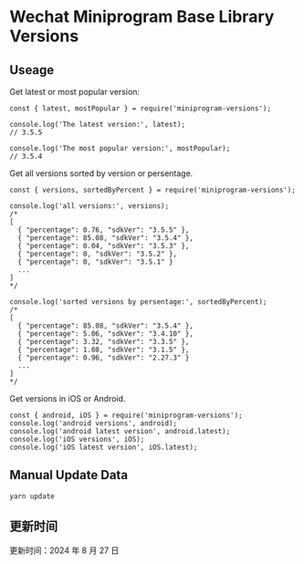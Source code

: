 
# Wechat Miniprogram Base Library Versions

## Useage

Get latest or most popular version:

```;
const { latest, mostPopular } = require('miniprogram-versions');

console.log('The latest version:', latest);
// 3.5.5

console.log('The most popular version:', mostPopular);
// 3.5.4

```

Get all versions sorted by version or persentage.

```
const { versions, sortedByPercent } = require('miniprogram-versions');

console.log('all versions:', versions);
/*
[
  { "percentage": 0.76, "sdkVer": "3.5.5" },
  { "percentage": 85.08, "sdkVer": "3.5.4" },
  { "percentage": 0.04, "sdkVer": "3.5.3" },
  { "percentage": 0, "sdkVer": "3.5.2" },
  { "percentage": 0, "sdkVer": "3.5.1" }
  ...
]
*/

console.log('sorted versions by persentage:', sortedByPercent);
/*
[
  { "percentage": 85.08, "sdkVer": "3.5.4" },
  { "percentage": 5.06, "sdkVer": "3.4.10" },
  { "percentage": 3.32, "sdkVer": "3.3.5" },
  { "percentage": 1.08, "sdkVer": "3.1.5" },
  { "percentage": 0.96, "sdkVer": "2.27.3" }
  ...
]
*/
```

Get versions in iOS or Android.

```
const { android, iOS } = require('miniprogram-versions');
console.log('android versions', android);
console.log('android latest version', android.latest);
console.log('iOS versions', iOS);
console.log('iOS latest version', iOS.latest);
```

## Manual Update Data

```
yarn update
```

## 更新时间

更新时间：2024 年 8 月 27 日
